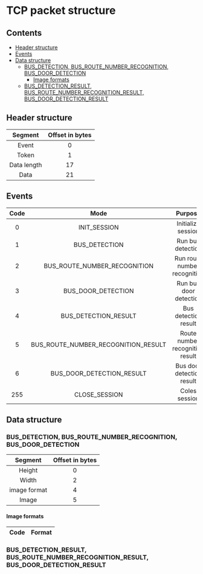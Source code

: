 # TCP packet structure

## Contents

* [Header structure](##Header-structure)
* [Events](##Events)
* [Data structure](##Data-structure)
  * [BUS_DETECTION, BUS_ROUTE_NUMBER_RECOGNITION, BUS_DOOR_DETECTION](###BUS_DETECTION,-BUS_ROUTE_NUMBER_RECOGNITION,-BUS_DOOR_DETECTION)
    * [Image formats](#Image-formats)
  * [BUS_DETECTION_RESULT, BUS_ROUTE_NUMBER_RECOGNITION_RESULT, BUS_DOOR_DETECTION_RESULT](###BUS_DETECTION_RESULT,-BUS_ROUTE_NUMBER_RECOGNITION_RESULT,-BUS_DOOR_DETECTION_RESULT)

## Header structure

| Segment     | Offset in bytes |
| :----------:| :-------------: |
| Event       | 0               |
| Token       | 1               |
| Data length | 17              |
| Data        | 21              |

## Events

| Code | Mode                                | Purpose                         |
| :--: | :---------------------------------: | :-----------------------------: |
| 0    | INIT_SESSION                        | Initialize session              |
| 1    | BUS_DETECTION                       | Run bus detection               |
| 2    | BUS_ROUTE_NUMBER_RECOGNITION        | Run route number recognition    |
| 3    | BUS_DOOR_DETECTION                  | Run bus door detection          |
| 4    | BUS_DETECTION_RESULT                | Bus detection result            |
| 5    | BUS_ROUTE_NUMBER_RECOGNITION_RESULT | Route number recognition result |
| 6    | BUS_DOOR_DETECTION_RESULT           | Bus door detection result       |
| 255  | CLOSE_SESSION                       | Coles session                   |

## Data structure

### BUS_DETECTION, BUS_ROUTE_NUMBER_RECOGNITION, BUS_DOOR_DETECTION

| Segment      | Offset in bytes |
| :-----------:| :-------------: |
| Height       | 0               |
| Width        | 2               |
| image format | 4               |
| Image        | 5               |

#### Image formats

|Code | Format |
| :-: | :----: |

### BUS_DETECTION_RESULT, BUS_ROUTE_NUMBER_RECOGNITION_RESULT, BUS_DOOR_DETECTION_RESULT
